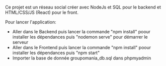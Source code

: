 Ce projet est un réseau social créer avec NodeJs et SQL pour le backend et HTML/CSS/JS (React) pour le front. 

Pour lancer l'application:

- Aller dans le Backend puis lancer la commande "npm install" poour installer les dépendances puis  "nodemon serve" pour démarrer le serveur
- Aller dans le Frontend puis lancer la commande "npm install" poour installer les dépendances puis  "npm start" 
- Importer la base de donnée groupomania_db.sql dans phpmyadmin

